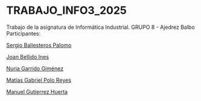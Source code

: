 # TRABAJO_INFO3_2025
 Trabajo de la asignatura de Informática Industrial.
 GRUPO 8 - Ajedrez Balbo
 Participantes:
 
 [Sergio Ballesteros Palomo](https://github.com/Sergius842) 
 
 [Joan Bellido Ines](https://github.com/JoanBellido) 
 
 [Nuria Garrido Giménez](https://github.com/Nuria0509) 
 
 [Matías Gabriel Polo Reyes](https://github.com/matiaspolo)  
 
 [Manuel Gutierrez Huerta](https://github.com/Manuelguti99) 

